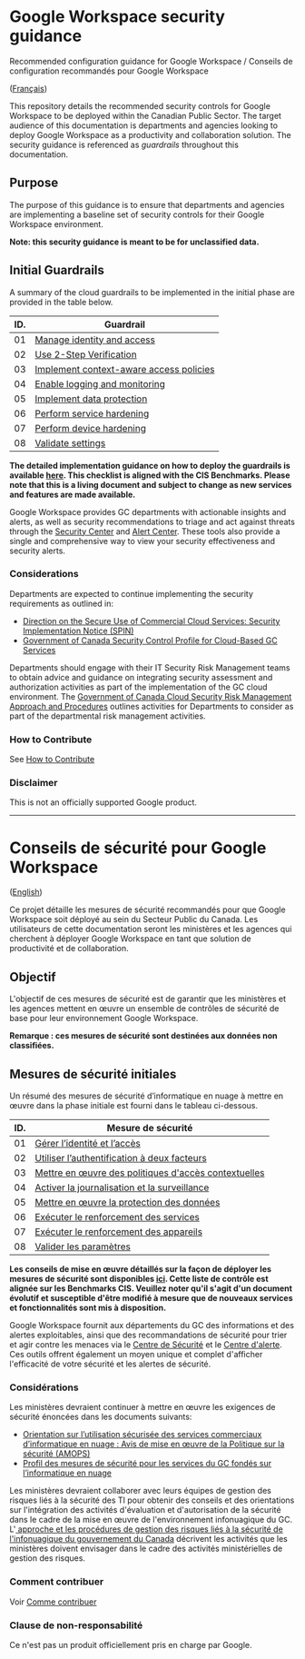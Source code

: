 # Google Workspace security guidance
Recommended configuration guidance for Google Workspace / Conseils de configuration recommandés pour Google Workspace

([Français](#conseils-de-sécurité-pour-google-workspace))

This repository details the recommended security controls for Google Workspace to be deployed within the Canadian Public Sector. The target audience of this documentation is departments and agencies looking to deploy Google Workspace as a productivity and collaboration solution. The security guidance is referenced as *guardrails* throughout this documentation. 

## Purpose

The purpose of this guidance is to ensure that departments and agencies are implementing a baseline set of security controls for their Google Workspace environment.

**Note: this security guidance is meant to be for unclassified data.**

## Initial Guardrails

A summary of the cloud guardrails to be implemented in the initial phase are provided in the table below.

| ID. | Guardrail |
| --- | --- |
| 01 | [Manage identity and access](EN/01_Manage-Identity-Access.md) |
| 02 | [Use 2-Step Verification](EN/02_Use_2Step_Verification.md) |
| 03 | [Implement context-aware access policies](EN/03_Implement_Context_Aware_Access.md) |
| 04 | [Enable logging and monitoring](EN/04_Enable-Logging-and-Monitoring.md) |
| 05 | [Implement data protection](EN/05_Implement_Data_Protection.md) |
| 06 | [Perform service hardening](EN/06_Perform_Service_Hardening.md) |
| 07 | [Perform device hardening](EN/07_Perform_Device_Hardening.md) |
| 08 | [Validate settings](EN/08_Validate_Settings.md) |

**The detailed implementation guidance on how to deploy the guardrails is available [here](https://github.com/googlestaging/workspace-guardrails-ps-ca/blob/main/Google%20Workspace%20Guardrails%20-%20CIS%20Benchmarks.xlsx). This checklist is aligned with the CIS Benchmarks. Please note that this is a living document and subject to change as new services and features are made available.**

Google Workspace provides GC departments with actionable insights and alerts, as well as security recommendations to triage and act against threats through the [Security Center](https://workspace.google.com/products/admin/security-center/) and [Alert Center](https://workspace.google.com/products/admin/alert-center/). These tools also provide a single and comprehensive way to view your security effectiveness and security alerts.

### Considerations

Departments are expected to continue implementing the security requirements as outlined in:

* [Direction on the Secure Use of Commercial Cloud Services: Security Implementation Notice (SPIN)](https://www.canada.ca/en/government/system/digital-government/modern-emerging-technologies/direction-secure-use-commercial-cloud-services-spin.html)
* [Government of Canada Security Control Profile for Cloud-Based GC Services](https://www.canada.ca/en/government/system/digital-government/modern-emerging-technologies/cloud-services/government-canada-security-control-profile-cloud-based-it-services.html)

Departments should engage with their IT Security Risk Management teams to obtain advice and guidance on integrating security assessment and authorization activities as part of the implementation of the GC cloud environment. The [Government of Canada Cloud Security Risk Management Approach and Procedures](https://www.canada.ca/en/government/system/digital-government/modern-emerging-technologies/cloud-services/cloud-security-risk-management-approach-procedures.html) outlines activities for Departments to consider as part of the departmental risk management activities.

### How to Contribute

See [How to Contribute](Contributing.md)

### Disclaimer

This is not an officially supported Google product.

______________________
# Conseils de sécurité pour Google Workspace

([English](#google-workspace-security-guidance))

Ce projet détaille les mesures de sécurité recommandés pour que Google Workspace soit déployé au sein du Secteur Public du Canada. Les utilisateurs de cette documentation seront les ministères et les agences qui cherchent à déployer Google Workspace en tant que solution de productivité et de collaboration.

## Objectif

L'objectif de ces mesures de sécurité est de garantir que les ministères et les agences mettent en œuvre un ensemble de contrôles de sécurité de base pour leur environnement Google Workspace.

**Remarque : ces mesures de sécurité sont destinées aux données non classifiées.**

## Mesures de sécurité initiales

Un résumé des mesures de sécurité d’informatique en nuage à mettre en œuvre dans la phase initiale est fourni dans le tableau ci-dessous.

| ID. | Mesure de sécurité |
| --- | --- |
| 01 | [Gérer l’identité et l’accès](FR/01_Gérer-l’identité-et-l’accès.md) |
| 02 | [Utiliser l’authentification à deux facteurs ](FR/02_Utiliser-2SV.md) |
| 03 | [Mettre en œuvre des politiques d'accès contextuelles](FR/03_Mettre-en-œuvre-des-politiques-d’accès-contextuelles.md) |
| 04 | [Activer la journalisation et la surveillance](FR/04_Activer-la-journalisation-et-la-surveillance.md) |
| 05 | [Mettre en œuvre la protection des données](FR/05_Mettre-en-œuvre-la-protection-des-données.md) |
| 06 | [Exécuter le renforcement des services](FR/06_Exécuter-le-renforcement-des-services.md) |
| 07 | [Exécuter le renforcement des appareils](FR/07_Exécuter-le-renforcement-des-appareils.md) |
| 08 | [Valider les paramètres](FR/08_Valider-les-paramètres.md) |

**Les conseils de mise en œuvre détaillés sur la façon de déployer les mesures de sécurité sont disponibles [ici](https://github.com/googlestaging/workspace-guardrails-ps-ca/blob/main/Google%20Workspace%20Guardrails%20-%20CIS%20Benchmarks.xlsx). Cette liste de contrôle est alignée sur les Benchmarks CIS. Veuillez noter qu'il s'agit d'un document évolutif et susceptible d'être modifié à mesure que de nouveaux services et fonctionnalités sont mis à disposition.**

Google Workspace fournit aux départements du GC des informations et des alertes exploitables, ainsi que des recommandations de sécurité pour trier et agir contre les menaces via le [Centre de Sécurité](https://workspace.google.com/products/admin/security-center/) et le [Centre d'alerte](https://workspace.google.com/products/admin/alert-center/). Ces outils offrent également un moyen unique et complet d'afficher l'efficacité de votre sécurité et les alertes de sécurité.

### Considérations

Les ministères devraient continuer à mettre en œuvre les exigences de sécurité énoncées dans les documents suivants:

* [Orientation sur l’utilisation sécurisée des services commerciaux d’informatique en nuage : Avis de mise en œuvre de la Politique sur la sécurité (AMOPS)](https://www.canada.ca/fr/gouvernement/systeme/gouvernement-numerique/innovations-gouvernementales-numeriques/services-informatique-nuage/orientation-utilisation-securisee-services-commerciaux-informatique-nuage-amops.html)
* [Profil des mesures de sécurité pour les services du GC fondés sur l’informatique en nuage](https://www.canada.ca/fr/gouvernement/systeme/gouvernement-numerique/innovations-gouvernementales-numeriques/services-informatique-nuage/profil-controle-securite-services-ti-fondes-information-nuage.html)

Les ministères devraient collaborer avec leurs équipes de gestion des risques liés à la sécurité des TI pour obtenir des conseils et des orientations sur l'intégration des activités d'évaluation et d'autorisation de la sécurité dans le cadre de la mise en œuvre de l'environnement infonuagique du GC. L'[ approche et les procédures de gestion des risques liés à la sécurité de l'infonuagique du gouvernement du Canada](https://www.canada.ca/fr/gouvernement/systeme/gouvernement-numerique/technologiques-modernes-nouveaux/services-informatique-nuage/approche-procedures-gestion-risques-securite-informatique-nuage.html) décrivent les activités que les ministères doivent envisager dans le cadre des activités ministérielles de gestion des risques.

### Comment contribuer

Voir [Comme contribuer](Contributing.md)

### Clause de non-responsabilité

Ce n'est pas un produit officiellement pris en charge par Google.

